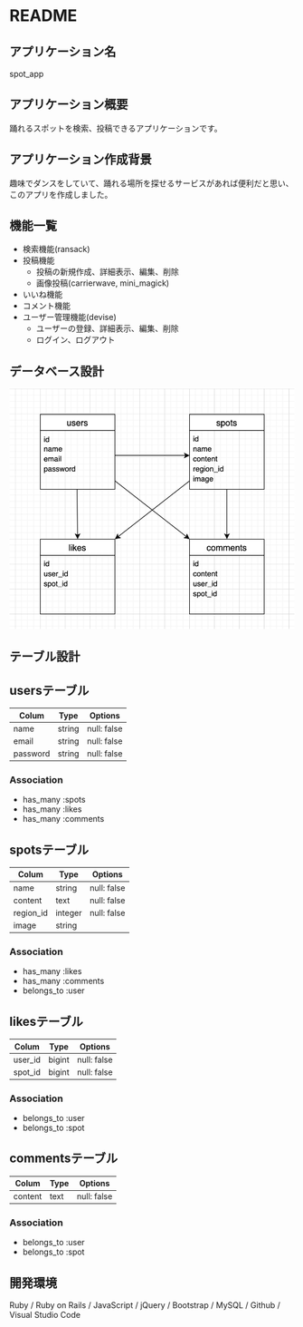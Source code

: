 # README

## アプリケーション名
spot_app

## アプリケーション概要
踊れるスポットを検索、投稿できるアプリケーションです。

## アプリケーション作成背景
趣味でダンスをしていて、踊れる場所を探せるサービスがあれば便利だと思い、このアプリを作成しました。

## 機能一覧
* 検索機能(ransack)
* 投稿機能
  * 投稿の新規作成、詳細表示、編集、削除
  * 画像投稿(carrierwave, mini_magick)
* いいね機能
* コメント機能
* ユーザー管理機能(devise)
  * ユーザーの登録、詳細表示、編集、削除
  * ログイン、ログアウト

## データベース設計
![サンプル画像](app/assets/images/er.png)

## テーブル設計

## usersテーブル
| Colum     | Type    | Options     |
| --------- | ------- | ----------- |
| name      | string  | null: false |
| email     | string  | null: false |
| password  | string  | null: false |

### Association
* has_many :spots
* has_many :likes
* has_many :comments

## spotsテーブル
| Colum     | Type    | Options     |
| --------- | ------- | ----------- |
| name      | string  | null: false |
| content   | text    | null: false |
| region_id | integer | null: false |
| image     | string  |             |

### Association
* has_many :likes
* has_many :comments
* belongs_to :user

## likesテーブル
| Colum     | Type    | Options     |
| --------- | ------- | ----------- |
| user_id   | bigint  | null: false |
| spot_id   | bigint  | null: false |

### Association
* belongs_to :user
* belongs_to :spot

## commentsテーブル
| Colum     | Type    | Options     |
| --------- | ------- | ----------- |
| content   | text    | null: false |

### Association
* belongs_to :user
* belongs_to :spot

## 開発環境
Ruby / Ruby on Rails / JavaScript / jQuery / Bootstrap / MySQL / Github / Visual Studio Code
